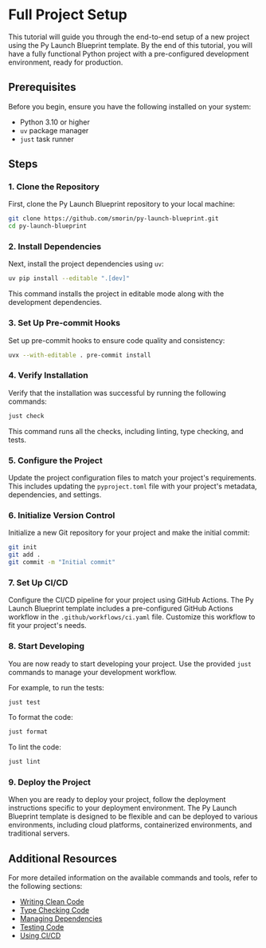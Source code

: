 # Full Project Setup

This tutorial will guide you through the end-to-end setup of a new project using the Py Launch Blueprint template. By the end of this tutorial, you will have a fully functional Python project with a pre-configured development environment, ready for production.

## Prerequisites

Before you begin, ensure you have the following installed on your system:

- Python 3.10 or higher
- `uv` package manager
- `just` task runner

## Steps

### 1. Clone the Repository

First, clone the Py Launch Blueprint repository to your local machine:

```bash
git clone https://github.com/smorin/py-launch-blueprint.git
cd py-launch-blueprint
```

### 2. Install Dependencies

Next, install the project dependencies using `uv`:

```bash
uv pip install --editable ".[dev]"
```

This command installs the project in editable mode along with the development dependencies.

### 3. Set Up Pre-commit Hooks

Set up pre-commit hooks to ensure code quality and consistency:

```bash
uvx --with-editable . pre-commit install
```

### 4. Verify Installation

Verify that the installation was successful by running the following commands:

```bash
just check
```

This command runs all the checks, including linting, type checking, and tests.

### 5. Configure the Project

Update the project configuration files to match your project's requirements. This includes updating the `pyproject.toml` file with your project's metadata, dependencies, and settings.

### 6. Initialize Version Control

Initialize a new Git repository for your project and make the initial commit:

```bash
git init
git add .
git commit -m "Initial commit"
```

### 7. Set Up CI/CD

Configure the CI/CD pipeline for your project using GitHub Actions. The Py Launch Blueprint template includes a pre-configured GitHub Actions workflow in the `.github/workflows/ci.yaml` file. Customize this workflow to fit your project's needs.

### 8. Start Developing

You are now ready to start developing your project. Use the provided `just` commands to manage your development workflow.

For example, to run the tests:

```bash
just test
```

To format the code:

```bash
just format
```

To lint the code:

```bash
just lint
```

### 9. Deploy the Project

When you are ready to deploy your project, follow the deployment instructions specific to your deployment environment. The Py Launch Blueprint template is designed to be flexible and can be deployed to various environments, including cloud platforms, containerized environments, and traditional servers.

## Additional Resources

For more detailed information on the available commands and tools, refer to the following sections:

- [Writing Clean Code](../tasks/writing_clean_code.md)
- [Type Checking Code](../tasks/type_checking_code.md)
- [Managing Dependencies](../tasks/managing_dependencies.md)
- [Testing Code](../tasks/testing_code.md)
- [Using CI/CD](../tasks/using_ci_cd.md)
